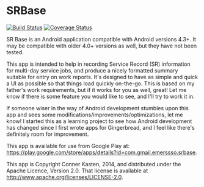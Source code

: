 SRBase
======
[![Build Status](https://travis-ci.org/emerssso/SRBase.svg?branch=master)](https://travis-ci.org/emerssso/SRBase) [![Coverage Status](https://coveralls.io/repos/emerssso/SRBase/badge.svg)](https://coveralls.io/r/emerssso/SRBase)

SR Base is an Android application compatible with Android versions 4.3+.
It may be compatible with older 4.0+ versions as well, but they have not been tested.

This app is intended to help in recording Service Record  (SR) information for multi-day
service jobs, and produce a nicely formatted summary suitable for entry on work reports.
It's designed to have as simple and quick a UI as possible so that things load quickly on-the-go.
This is based on my father's work requirements, but if it works for you as well, great!
Let me know if there is some feature you would like to see, and I'll try to work it in.

If someone wiser in the way of Android development stumbles upon this app and sees some
modifications/improvements/optimizations, let me know! I started this as a learning project
to see how Android development has changed since I first wrote apps for Gingerbread, and 
I feel like there's definitely room for improvement.

This app is available for use from Google Play at: <https://play.google.com/store/apps/details?id=com.gmail.emerssso.srbase>.

This app is Copyright Conner Kasten, 2014, and distributed under the Apache Licence, Version 2.0.
That license is available at <http://www.apache.org/licenses/LICENSE-2.0>.
